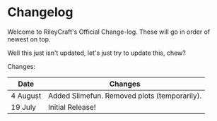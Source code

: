 # Changelog

Welcome to RileyCraft's Official Change-log. These will go in order of newest on top.

Well this just isn't updated, let's just try to update this, chew?

Changes:

Date | Changes
-----|------
4 August | Added Slimefun. Removed plots (temporarily). 
19 July | Initial Release!
